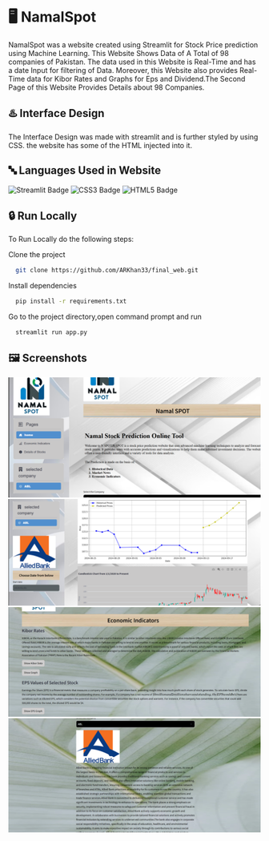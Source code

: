 
# 🖥️ NamalSpot

NamalSpot was a website created using Streamlit for Stock Price prediction using Machine Learning. This Website Shows Data of A Total of 98 companies of Pakistan. The data used in this Website is Real-Time and has a date Input for filtering of Data. Moreover, this Website also provides Real-Time data for Kibor Rates and Graphs for  Eps and Dividend.The Second Page of this Website Provides Details about 98 Companies.




## ♨️ Interface Design

The Interface Design was made with streamlit and is further styled by using CSS. the website has some of the HTML injected
into it.

## 🔤 Languages Used in Website
![Streamlit Badge](https://img.shields.io/badge/Streamlit-FF4B4B?logo=streamlit&logoColor=fff&style=plastic)
![CSS3 Badge](https://img.shields.io/badge/CSS3-1572B6?logo=css3&logoColor=fff&style=plastic)
![HTML5 Badge](https://img.shields.io/badge/HTML5-E34F26?logo=html5&logoColor=fff&style=plastic)
## 🔒 Run Locally
To Run Locally do the following steps:

Clone the project

```bash
  git clone https://github.com/ARKhan33/final_web.git
```
Install dependencies

```bash
  pip install -r requirements.txt
```
Go to the project directory,open command prompt and run

```bash
  streamlit run app.py
```

## 🖼️ Screenshots
![](Screenshots/Screenshot1.png)
![](Screenshots/Screenshot3.png)
![](Screenshots/Screenshot4.png)
![](Screenshots/Screenshot5.png)
